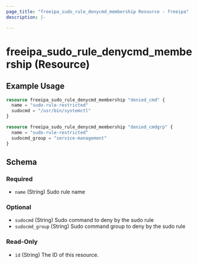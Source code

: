 ```yaml
---
page_title: "freeipa_sudo_rule_denycmd_membership Resource - freeipa"
description: |-

---
```


# freeipa_sudo_rule_denycmd_membership (Resource)



## Example Usage

```terraform
resource freeipa_sudo_rule_denycmd_membership "denied_cmd" {
  name = "sudo-rule-restricted"
  sudocmd = "/usr/bin/systemctl"
}

resource freeipa_sudo_rule_denycmd_membership "denied_cmdgrp" {
  name = "sudo-rule-restricted"
  sudocmd_group = "service-management"
}
```




<!-- schema generated by tfplugindocs -->
## Schema

### Required

- `name` (String) Sudo rule name

### Optional

- `sudocmd` (String) Sudo command to deny by the sudo rule
- `sudocmd_group` (String) Sudo command group to deny by the sudo rule

### Read-Only

- `id` (String) The ID of this resource.
